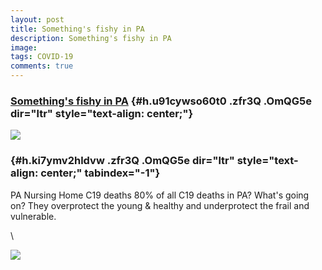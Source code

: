 ```yaml
---
layout: post
title: Something's fishy in PA
description: Something's fishy in PA
image: 
tags: COVID-19
comments: true
---
```


### [Something's fishy in PA](https://www.google.com/url?q=https%3A%2F%2Fwww.linkedin.com%2Fpulse%2Fpa-covid-19-data-51-vulnerable-dying-questionable-claire-smyth%2F&sa=D&sntz=1&usg=AFQjCNF6ZygkoMSZhiO_cr8xq0WhW0Uq-A) {#h.u91cywso60t0 .zfr3Q .OmQG5e dir="ltr" style="text-align: center;"}

[![](https://lh6.googleusercontent.com/4PBkwa0Cmx6ps0-OLOvLUrDWPZhdMXfRzVAcAivhTmQmfBnj7B3sukS1JpSR3KkDfhvQAblIC0Pw6H4jLONp4eqKQnc5nZ7ZdZ76b44GLfxilk41ens=w1280)](https://www.google.com/url?q=https%3A%2F%2Fredcap.med.usc.edu%2Fsurveys%2F%3Fs%3DJ7KEL4YTKT&sa=D&sntz=1&usg=AFQjCNGgmJPVlIxKzdq9Pd16K5HC0kstRQ)

###  {#h.ki7ymv2hldvw .zfr3Q .OmQG5e dir="ltr" style="text-align: center;" tabindex="-1"}

[](#h.ki7ymv2hldvw)

PA Nursing Home C19 deaths 80% of all C19 deaths in PA? What's going on?
They overprotect the young & healthy and underprotect the frail and
vulnerable.

\

![](https://lh4.googleusercontent.com/Em5yAav3Y1drGc99yEuhTlMU17pD4Dp5BtcThnnUxXPUiN9kTEENLShULnGxKkyGAdSkEr9Ok8YwRH5BzdxynSaIlAW70x1DtkiJm0y1kkZFy0NFs4Gx=w1280)
